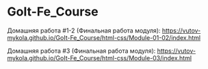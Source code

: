 # GoIt-Fe_Course

Домашняя работа #1-2 (Финальная работа модуля):
https://vutov-mykola.github.io/GoIt-Fe_Course/html-css/Module-01-02/index.html

Домашняя работа #3 (Финальная работа модуля):
https://vutov-mykola.github.io/GoIt-Fe_Course/html-css/Module-03/index.html

